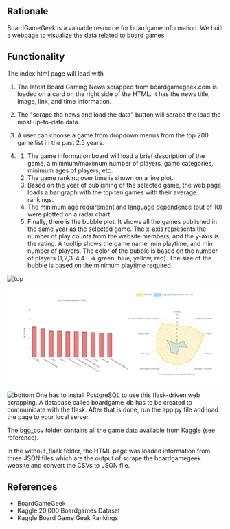 ## Rationale
BoardGameGeek is a valuable resource for boardgame information. We built a webpage to visualize the data related to board games. 

## Functionality
The index.html page will load with 

1. The latest Board Gaming News scrapped from boardgamegeek.com is loaded on a card on the right side of the HTML. It has the news title, image, link, and time information. 

2. The "scrape the news and load the data" button will scrape the load the most up-to-date data.

3. A user can choose a game from dropdown menus from the top 200 game list in the past 2.5 years. 

4. 1. The game information board will load a brief description of the game, a minimum/maximum number of players, game categories, minimum ages of players, etc. 
   2. The game ranking over time is shown on a line plot. 
   3. Based on the year of publishing of the selected game, the web page loads a bar graph with the top ten games with their average rankings. 
   4. The minimum age requirement and language dependence (out of 10) were plotted on a radar chart. 
   5. Finally, there is the bubble plot. It shows all the games published in the same year as the selected game. The x-axis represents the number of play counts from the website members, and the y-axis is the rating. A tooltip shows the game name, min playtime, and min number of players. The color of the bubble is based on the number of players (1,2,3-4,4+ => green, blue, yellow, red). The size of the bubble is based on the minimum playtime required.

![top](C:\Users\pucke\Desktop\boardgame-dashboard\Images\top.png)

![middle](Images\middle.png)



![bottom](C:\Users\pucke\Desktop\boardgame-dashboard\Images\bottom.png) One has to install PostgreSQL to use this flask-driven web scrapping. A database called boardgame_db has to be created to communicate with the flask. After that is done, run the app.py file and load the page to your local server.

The bgg_csv folder contains all the game data available from Kaggle (see reference).

In the without_flask folder, the HTML page was loaded information from three JSON files which are the output of scrape the boardgamegeek website and convert the CSVs to JSON file.

## References

- BoardGameGeek
- Kaggle 20,000 Boardgames Dataset
- Kaggle Board Game Geek Rankings